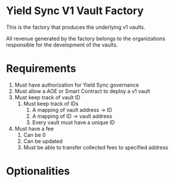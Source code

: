 # Yield Sync V1 Vault Factory

This is the factory that produces the underlying v1 vaults.

All revenue generated by the factory belongs to the organizations responsible for the development of the vaults.

# Requirements

1. Must have authorization for Yield Sync governance
2. Must allow a AOE or Smart Contract to deploy a v1 vault
3. Must keep track of vault ID
	1. Must keep track of IDs
		1. A mapping of vault address -> ID
		2. A mapping of ID -> vault address
		3. Every vault must have a unique ID
4. Must have a fee
	1. Can be 0
	2. Can be updated
	3. Must be able to transfer collected fees to specified address

# Optionalities
